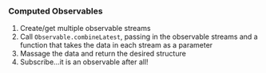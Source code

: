 ### Computed Observables
1. Create/get multiple observable streams
2. Call `Observable.combineLatest`, passing in the observable streams and a function that takes the data in each stream as a parameter
3. Massage the data and return the desired structure
4. Subscribe...it is an observable after all!
